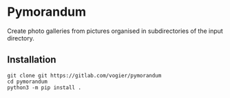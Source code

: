 # Pymorandum

Create photo galleries from pictures organised in subdirectories of the input directory.

## Installation

```
git clone git https://gitlab.com/vogier/pymorandum
cd pymorandum
python3 -m pip install .
```
